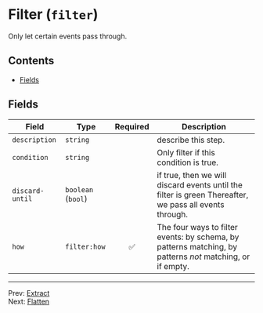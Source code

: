 # Filter (`filter`)

Only let certain events pass through.


## Contents

- [Fields](#fields)




## Fields


| Field | Type | Required | Description |
|---|---|:---:|---|
| `description` | `string` |  | describe this step. |
| `condition` | `string` |  | Only filter if this condition is true. |
| `discard-until` | `boolean` (`bool`) |  | if true, then we will discard events until the filter is green Thereafter, we pass all events through. |
| `how` | `filter:how` | ✅ | The four ways to filter events: by schema, by patterns matching, by patterns _not_ matching, or if empty. |








---
Prev: [Extract](extract.md)  
Next: [Flatten](flatten.md)  
